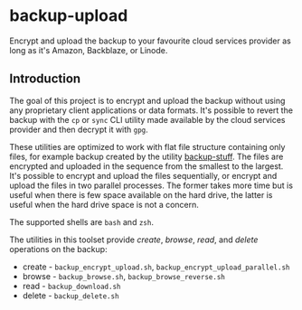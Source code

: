 backup-upload
==========

Encrypt and upload the backup to your favourite cloud services provider as long as it's Amazon, Backblaze, or Linode.

Introduction
---------

The goal of this project is to encrypt and upload the backup without using any proprietary client applications or data formats. It's possible to revert the backup with the `cp` or `sync` CLI utility made available by the cloud services provider and then decrypt it with `gpg`.

These utilities are optimized to work with flat file structure containing only files, for example backup created by the utility [backup-stuff](https://github.com/undebuggable/backup-stuff). The files are encrypted and uploaded in the sequence from the smallest to the largest. It's possible to encrypt and upload the files sequentially, or encrypt and upload the files in two parallel processes. The former takes more time but is useful when there is few space available on the hard drive, the latter is useful when the hard drive space is not a concern. 

The supported shells are `bash` and `zsh`.

The utilities in this toolset provide *create*, *browse*, *read*, and *delete* operations on the backup:
* create - `backup_encrypt_upload.sh`, `backup_encrypt_upload_parallel.sh`
* browse - `backup_browse.sh`, `backup_browse_reverse.sh`
* read - `backup_download.sh`
* delete - `backup_delete.sh`
